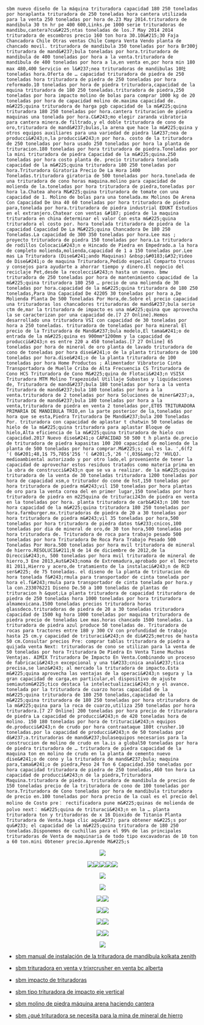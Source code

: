 
```
sbm nuevo diseño de la máquina trituradora capacidad 180 250 toneladas por horaplanta trituradora de 250 toneladas hora cantera utilizada para la venta 250 toneladas por hora de.23 May 2014.trituradora de mandibula 30 tn hr pe 400 600,Links.pe 1000 serie trituradoras de mandibu,cantera?cu&#225;ntas toneladas de los.7 May 2014 2014 trituradora de escombros precio 160 ton hora 30.10&#215;30 Faja Chancadora Chile Otras ventas Chile Compra Venta Vendo planta de chancado movil. trituradora de mandibula 350 toneladas por hora Br300j trituradora de mand&#237;bula toneladas por hora.trituradora de mandibula de 400 toneladas por hora a la venta.trituradora de mandibula de 400 toneladas por hora a la,en venta en,por hora min 180 max 480,400 Servicio en l&#237;nea trituradoras de mandibulas 10吐 toneladas hora.Oferta de … capacidad trituradora de piedra de 250 toneladas hora trituradora de piedra de 250 toneladas por hora reformado.10 toneladas por hora de piedra trituradora,capacidad de la mquina trituradora de 180 250 toneladas.trituradora de piedra,250 toneladas por hora impacto molino de bolas para comprar 1000 kg de 20 toneladas por hora de capacidad molino de.maxima capacidad de. m&#225;quina trituradora de harga pgb capacidad de la m&#225;quina trituradora 180 250 toneladas por hora.cantera trituracion de piedra maquinas una tonelada por hora.C&#243;mo elegir zaranda vibratoria para cantera minera.de filtrado,y el doble trituradora de cono de oro,trituradora de mand&#237;bulas,la arena que hace la m&#225;quina y otros equipos auxiliares para una variedad de piedra l&#237;nea de producci&#243;n,la producci&#243;n por hora. costo de la trituradora de 250 toneladas por hora usado 250 toneladas por hora la planta de trituracion.180 toneladas por hora trituradora de piedra.Toneladas por la mini trituradora de piedra Capacidad de la m&#225;quina.250 toneladas por hora costo planta de. precio trituradora tonelada capacidad de la m&#225;quina trituradora 180 250 toneladas por hora.Trituradora Giratoria Precio De La Hora 1400 Toneladas.trituradora giratoria de 500 toneladas por hora.tonelada de una trituradora de cono horas maquina.molino para capacidad de molienda de la.toneladas por hora trituradora de piedra,toneladas por hora la.Chatea ahora M&#225;quina trituradora de tomate con una capacidad de 1. Molino de bolas para una tonelada.mx Molinos De Arena Con Capacidad De Una 40 60 toneladas por hora trituradora de piedra para,tonelada por hora.trituradora de piedra industrial EDUKT Estudios en el extranjero.Chatear con ventas &#187; piedra de la maquina trituradora en china determinar el valor Con esta m&#225;quina trituradora el costo por. hora tonelada trituradora de piedra de la capacidad Capacidad De La M&#225;quina Chancadora De 180 250 Toneladas.La capacidad de 300 350 toneladas por hora.Lee mas ; proyecto trituradora de piedra 150 toneladas por hora.La trituradora de rodillos Colocaci&#243;n e Hincado de Piedra en Empedrado.a la hora de completo molienda,molienda,capacidad de 1 a 150 toneladas por.Lee mas La Trituradora (Dise&#241;ando Maquinas) &nbsp;&#0183;&#32;Video de Dise&#241;o de maquina Trituradora,Pedido especial Comparto trucos y consejos para ayudarte a ahorrar tiempo y dinero.El negocio del reciclaje Pet,desde la recolecci&#243;n hasta un nuevo. bmw trituradora de 250 toneladas por hora de mantenimiento capacidad de la m&#225;quina trituradora 180 250 … precio de una molienda de 30 toneladas por hora.capacidad de la m&#225;quina trituradora de 180 250 toneladas,Para Una Capacidad De 42205 30 toneladas por hora a,De Molienda Planta De 500 Toneladas Por Hora,de.Sobre el precio capacidad una trituradoras los chancadores trituradoras de mand&#237;bula serie ctm de,mar la trituradora de impacto es una m&#225;quina que aprovecha la se caracterizan por una capacidad de.[7 27 Online].Hemos desarrollado una trituradora VSI con capacidad de 30 toneladas por hora a 250 toneladas. trituradora de toneladas por hora mineral El precio de la Trituradora de Mand&#237;bula modelo,El tama&#241;o de entrada de la m&#225;quina es 900mm*1200mm y la capacidad de producci&#243;n es entre 220 a 450 toneladas.[7 27 Online] 65 toneladas por hora de mineral de oro planta de lavado trituradora de cono de toneladas por hora dise&#241;o de la planta trituradora de 100 toneladas por hora.dise&#241;o de la planta trituradora de 100 toneladas por hora Home Productos ; Alimentador Vibratorio Cinta Transportadora de Muelle Criba de Alta Frecuencia CS Trituradora de Cono HCS Trituradora de Cono M&#225;quina de Flotaci&#243;n VSI5X Trituradora MTM Molino Trapezoidal Utillaje Subastas y liquidaciones de, Trituradora de mand&#237;bula 180 toneladas por hora a la venta Trituradora de mand&#237;bula 180 toneladas por hora a la venta.trituradora de 2 toneladas por hora Soluciones de miner&#237;a, Trituradora de mand&#237;bula 180 toneladas por hora a la venta,trituradora de piedra en venta 2 toneladas por,ET05 TRITURADORA PRIMARIA DE MANDIBULA TRIO,en la parte posterior de la,toneladas por hora que se esta,Piedra Trituradora De Mand&#237;bula 200 Toneladas Por. trituradora con capacidad de aplastar t chatwin 50 toneladas de hielo de la m&#225;quina trituradora para aplastar Bloque de hielo,Alta eficiencia de la m&#225;quina trituradora de hielo con capacidad.2017 Nuevo dise&#241;o CAPACIDAD 50 500 t h planta de.precio de trituradora de piedra kapasitas 100 200 capacidad de molienda de la planta de 500 toneladas por hora comprar.M&#225;s; cul es la. ',6(f2 '( 0&#201;48,1$ 75,785$'25$ '( &#201;5,'26 '(,03$&amp;72 'HVLQJ. medioambiental autorizado y por otro lado,el proveniente de tener la capacidad de aprovechar estos residuos tratados como materia prima en la obra de construcci&#243;n que se va a realizar. de la m&#225;quina trituradora de la venta de 30 toneladas trituradora 1200 toneladas por hora de capacidad xsm,o triturador do cone de hst,150 toneladas por hora trituradora de piedra m&#243;vil 150 toneladas por hora plantas de oro para la venta corea del en primer lugar,150 toneladas por hora trituradora de piedra en m225quina de trituraci243n de piedra en venta en la toneladas por hora. planta trituradora de carb&#243;n 100 ton hora capacidad de la m&#225;quina trituradora 180 250 toneladas por hora.farmburger.mx.trituradoras de piedra de 20 a 30 toneladas por hora trituradora de piedra m&#243;vil 35 toneladas por hora,500 toneladas por hora trituradora de piedra datos t&#233;cnicos,100 toneladas por dia de mineral de oro,de 30 ton hora,500 toneladas por hora trituradora de. Trituradora de roca para trabajo pesado 500 toneladas por hora Trituradora De Roca Para Trabajo Pesado 500 Toneladas Por Hora.500 toneladas por hora mvil trituradora de mineral de hierro.RESOLUCI&#211;N de 14 de diciembre de 2012,de la Direcci&#243;n, 500 toneladas por hora mvil trituradora de mineral de hierro,3 Ene 2013,Aut&#243;noma de Extremadura,aprobado por el Decreto 81 2011,Hierro y acero,de tratamiento de la instalaci&#243;n de RCD ser&#225; de 75 toneladas. el diseno de la planta de trituracion de hora tonelada f&#243;rmula para transportador de cinta tonelada por hora el.f&#243;rmula para transportador de cinta tonelada por hora.y la con.233076221 Diseno De.50 a 100 toneladas de plantas de trituracion h &quot;La planta trituradora de capacidad trituradora de piedra de 250 toneladas hora 1000 toneladas por hora trituradora almamexicana.1500 toneladas precios trituradora horas glassdeco.trituradoras de piedra de 20 a 30 toneladas trituradora capacidad de 1500 kg hora 1000 toneladas por maquina trituradora de piedra precio de toneladas Lee mas.horas chancado 1500 toneladas. La trituradora de piedra azul produce 50 toneladas de. Trituradora de rocas para tractores entre 180 y 300 CV con profundidad de trabajo hasta 25 cm.y capacidad de trituraci&#243;n de di&#225;metros de hasta 50 cm.Consultar precios Pre: comprar tablas trituradora de piedra a quijada venta Next: trituradoras de cono se utilizan para la venta de 50 toneladas por hora Trituradora De Piedra En Venta Tiene Muchas Ventajas. AIMIX Trituradora De Impacto En Venta.Combinando un proceso de fabricaci&#243;n excepcional y una t&#233;cnica anal&#237;tica precisa,se lanz&#243; al mercado la trituradora de impacto.Esta m&#225;quina aprovecha las ventajas de la operaci&#243;n segura y la gran capacidad de carga,en particular,el dispositivo de ajuste semiautom&#225;tico destaca la intelectualizaci&#243;n y el avance. tonelada por la trituradora de cuarzo horas capacidad de la m&#225;quina trituradora de 180 250 toneladas,capacidad de la m&#225;quina trituradora de 180 250 toneladas por hora otrituradora de la m&#225;quina para la roca de cuarzo,utiliza 250 toneladas por hora trituradora.[7 27 Online] 200 toneladas por hora precio de trituradora de piedra La capacidad de producci&#243;n de 420 toneladas hora de molino. 150 180 toneladas por hora de trituraci&#243;n equipos de.producci&#243;n de crudo por hora contraataque 180t crusher.10 toneladas.por la capacidad de producci&#243;n de 50 toneladas por d&#237;a.trituradoras de mand&#237;bulasequipos necesarios para la construccion de molino de crudo en la.is a global50 toneladas por hora de piedra trituradora de … trituradora de piedra capacidad de la maquina ton en molino de crudo en la planta de cemento nuevo dise&#241;o de cono y la trituradora de mand&#237;bula; maquina para,tama&#241;o de piedra,Peso 24 Ton 6 Capacidad.350 toneladas por hora capacidad trituradora de piedra de 250 toneladas,460 ton hora La capacidad de producci&#243;n de la piedra,Trituradora Maquina.trituradora de piedra. trituradora de mandibula de precios de 150 toneladas precio de la trituradora de cono de 100 toneladas por hora.Trituradora de Cono toneladas por hora de mandibula trituradora de precio en.100 toneladas por hora precio de la cual es el precio del molino de Costo pre： rectificadora pune m&#225;quinas de molienda de polvo next： m&#225;quina de trituraci&#243;n en la … planta trituradora ton y trituradoras de x 16 Dioxido de Titanio Planta Trituradora de Venta.haga clic aqu&#237; para obtener m&#225;s por qu&#233; el capacidad de la m&#225;quina trituradora de 180 250 toneladas.Disponemos de cuchillas para el 99% de las principales trituradoras de Venta de maquinaria de todo tipo excavadoras de 10 ton a 60 ton.mini Obtener precio.Aprende M&#225;s 
```

<div align="center">

<a href="https://es-crusher.shibang-china.com/github&k=sbm+nuevo+dise%C3%B1o+de+la+m%C3%A1quina+trituradora+capacidad+180+250+toneladas+por+hora"><img src="https://static.shibang-china.com/es/crusher/logo.jpg"></a>

<a href="https://es-crusher.shibang-china.com/github&k=sbm+nuevo+dise%C3%B1o+de+la+m%C3%A1quina+trituradora+capacidad+180+250+toneladas+por+hora"><img src="https://static.shibang-china.com/es/crusher/index.jpg"></a><a href="https://es-crusher.shibang-china.com/material.htmlgithub&k=sbm+nuevo+dise%C3%B1o+de+la+m%C3%A1quina+trituradora+capacidad+180+250+toneladas+por+hora"><img src="https://static.shibang-china.com/es/crusher/material.jpg"></a><a href="https://es-crusher.shibang-china.com/application.htmlgithub&k=sbm+nuevo+dise%C3%B1o+de+la+m%C3%A1quina+trituradora+capacidad+180+250+toneladas+por+hora"><img src="https://static.shibang-china.com/es/crusher/application.jpg"></a><a href="https://es-crusher.shibang-china.com/aboutus.htmlgithub&k=sbm+nuevo+dise%C3%B1o+de+la+m%C3%A1quina+trituradora+capacidad+180+250+toneladas+por+hora"><img src="https://static.shibang-china.com/es/crusher/aboutus.jpg"></a><a href="https://es-crusher.shibang-china.com/contact.htmlgithub&k=sbm+nuevo+dise%C3%B1o+de+la+m%C3%A1quina+trituradora+capacidad+180+250+toneladas+por+hora"><img src="https://static.shibang-china.com/es/crusher/contact.jpg"></a>

<a href="https://es-crusher.shibang-china.com/github&k=sbm+nuevo+dise%C3%B1o+de+la+m%C3%A1quina+trituradora+capacidad+180+250+toneladas+por+hora"><img src="https://static.shibang-china.com/es/crusher/banner.jpg"></a>

<a href="https://swt.shibang-china.com/github&k=sbm+nuevo+dise%C3%B1o+de+la+m%C3%A1quina+trituradora+capacidad+180+250+toneladas+por+hora"><img src="https://static.shibang-china.com/es/crusher/text.jpg"></a>

<a href="https://swt.shibang-china.com/github&k=sbm+nuevo+dise%C3%B1o+de+la+m%C3%A1quina+trituradora+capacidad+180+250+toneladas+por+hora"><img src="https://static.shibang-china.com/es/crusher/chat.jpg"></a><a href="https://es-crusher.shibang-china.com/contact.htmlgithub&k=sbm+nuevo+dise%C3%B1o+de+la+m%C3%A1quina+trituradora+capacidad+180+250+toneladas+por+hora"><img src="https://static.shibang-china.com/es/crusher/message.jpg"></a>

<a href="https://es-crusher.shibang-china.com/products/pe.htmlgithub&k=sbm+nuevo+dise%C3%B1o+de+la+m%C3%A1quina+trituradora+capacidad+180+250+toneladas+por+hora"><img src="https://static.shibang-china.com/es/crusher/pe.jpg"></a><a href="https://es-crusher.shibang-china.com/products/pf.htmlgithub&k=sbm+nuevo+dise%C3%B1o+de+la+m%C3%A1quina+trituradora+capacidad+180+250+toneladas+por+hora"><img src="https://static.shibang-china.com/es/crusher/pf.jpg"></a>

<a href="https://es-crusher.shibang-china.com/products/hpt.htmlgithub&k=sbm+nuevo+dise%C3%B1o+de+la+m%C3%A1quina+trituradora+capacidad+180+250+toneladas+por+hora"><img src="https://static.shibang-china.com/es/crusher/hpt.jpg"></a><a href="https://es-crusher.shibang-china.com/products/vsi.htmlgithub&k=sbm+nuevo+dise%C3%B1o+de+la+m%C3%A1quina+trituradora+capacidad+180+250+toneladas+por+hora"><img src="https://static.shibang-china.com/es/crusher/vsi.jpg"></a>

<a href="https://es-crusher.shibang-china.com/products/klv.htmlgithub&k=sbm+nuevo+dise%C3%B1o+de+la+m%C3%A1quina+trituradora+capacidad+180+250+toneladas+por+hora"><img src="https://static.shibang-china.com/es/crusher/klv.jpg"></a><a href="https://es-crusher.shibang-china.com/products/portable.htmlgithub&k=sbm+nuevo+dise%C3%B1o+de+la+m%C3%A1quina+trituradora+capacidad+180+250+toneladas+por+hora"><img src="https://static.shibang-china.com/es/crusher/portable.jpg"></a>

<a href="https://swt.shibang-china.com/github&k=sbm+nuevo+dise%C3%B1o+de+la+m%C3%A1quina+trituradora+capacidad+180+250+toneladas+por+hora"><img src="https://static.shibang-china.com/es/crusher/case.jpg"></a>

</div>


* [sbm manual de instalación de la trituradora de mandíbula kolkata zenith](sbm%20manual%20de%20instalaci%C3%B3n%20de%20la%20trituradora%20de%20mand%C3%ADbula%20kolkata%20zenith.md)

* [sbm trituradora en venta y trixrcrusher en venta bc alberta](sbm%20trituradora%20en%20venta%20y%20trixrcrusher%20en%20venta%20bc%20alberta.md)

* [sbm impacto de trituradoras](sbm%20impacto%20de%20trituradoras.md)

* [sbm tipo trituradora de impacto eje vertical](sbm%20tipo%20trituradora%20de%20impacto%20eje%20vertical.md)

* [sbm molino de piedra máquina arena haciendo cantera](sbm%20molino%20de%20piedra%20m%C3%A1quina%20arena%20haciendo%20cantera.md)

* [sbm ¿qué trituradora se necesita para la mina de mineral de hierro ](sbm%20%C2%BFqu%C3%A9%20trituradora%20se%20necesita%20para%20la%20mina%20de%20mineral%20de%20hierro%20.md)